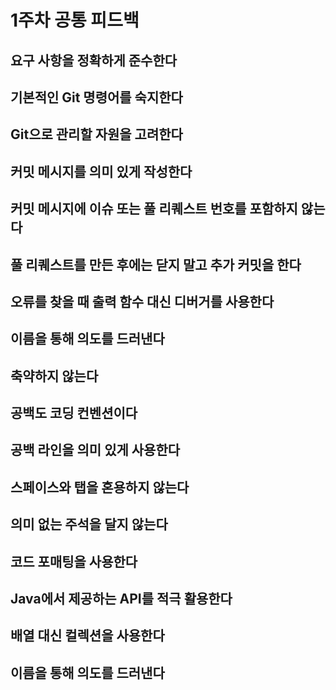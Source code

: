 # 1주차 공통 피드백
## 요구 사항을 정확하게 준수한다
## 기본적인 Git 명령어를 숙지한다
## Git으로 관리할 자원을 고려한다
## 커밋 메시지를 의미 있게 작성한다
## 커밋 메시지에 이슈 또는 풀 리퀘스트 번호를 포함하지 않는다
## 풀 리퀘스트를 만든 후에는 닫지 말고 추가 커밋을 한다
## 오류를 찾을 때 출력 함수 대신 디버거를 사용한다
## 이름을 통해 의도를 드러낸다
## 축약하지 않는다
## 공백도 코딩 컨벤션이다
## 공백 라인을 의미 있게 사용한다
## 스페이스와 탭을 혼용하지 않는다
## 의미 없는 주석을 달지 않는다
## 코드 포매팅을 사용한다
## Java에서 제공하는 API를 적극 활용한다
## 배열 대신 컬렉션을 사용한다
## 이름을 통해 의도를 드러낸다

